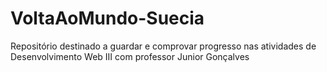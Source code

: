 # VoltaAoMundo-Suecia
Repositório destinado a guardar e comprovar progresso nas atividades de Desenvolvimento Web III com professor Junior Gonçalves
